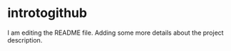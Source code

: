 # introtogithub
I am editing the README file. Adding some more details about the project description.
